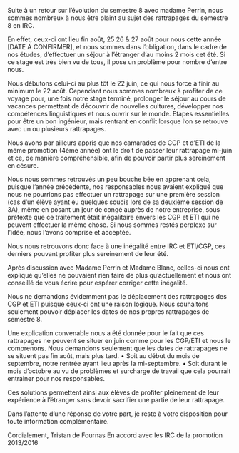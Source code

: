 Suite à un retour sur l’évolution du semestre 8 avec madame Perrin, nous sommes nombreux à nous être plaint au sujet des rattrapages du semestre 8 en IRC.

En effet, ceux-ci ont lieu fin août, 25 26 & 27 août pour nous cette année [DATE A CONFIRMER], et nous sommes dans l’obligation, dans le cadre de nos études, d’effectuer un séjour à l’étranger d’au moins 2 mois cet été. Si ce stage est très bien vu de tous, il pose un problème pour nombre d’entre nous. 

Nous débutons celui-ci au plus tôt le 22 juin, ce qui nous force à finir au minimum le 22 août. Cependant nous sommes nombreux à profiter de ce voyage pour, une fois notre stage terminé, prolonger le séjour au cours de vacances permettant de découvrir de nouvelles cultures, développer nos compétences linguistiques et nous ouvrir sur le monde. Etapes essentielles pour être un bon ingénieur, mais rentrant en conflit lorsque l’on se retrouve avec un ou plusieurs rattrapages.

Nous avons par ailleurs appris que nos camarades de CGP et d’ETI de la même promotion (4ème année) ont le droit de passer leur rattrapage mi-juin et ce, de manière compréhensible, afin de pouvoir partir plus sereinement en césure.

Nous nous sommes retrouvés un peu bouche bée en apprenant cela, puisque l’année précédente, nos responsables nous avaient expliqué que nous ne pourrions pas effectuer un rattrapage sur une première session (cas d’un élève ayant eu quelques soucis lors de sa deuxième session de 3A), même en posant un jour de congé auprès de notre entreprise, sous prétexte que ce traitement était inégalitaire envers les CGP et ETI qui ne peuvent effectuer la même chose. Si nous sommes restés perplexe sur l’idée, nous l’avons comprise et acceptée.

Nous nous retrouvons donc face à une inégalité entre IRC et ETI/CGP, ces derniers pouvant profiter plus sereinement de leur été.

Après discussion avec Madame Perrin et Madame Blanc, celles-ci nous ont expliqué qu’elles ne pouvaient rien faire de plus qu’actuellement et nous ont conseillé de vous écrire pour espérer corriger cette inégalité.

Nous ne demandons évidemment pas le déplacement des rattrapages des CGP et ETI puisque ceux-ci ont une raison logique.
Nous souhaitons seulement pouvoir déplacer les dates de nos propres rattrapages de semestre 8. 

Une explication convenable nous a été donnée pour le fait que ces rattrapages ne peuvent se situer en juin comme pour les CGP/ETI et nous le comprenons. 
Nous demandons seulement que les dates de rattrapages ne se situent pas fin août, mais plus tard.
• Soit au début du mois de septembre, notre rentrée ayant lieu après la mi-septembre.
• Soit durant le mois d’octobre au vu de problèmes et surcharge de travail que cela pourrait entrainer pour nos responsables.

Ces solutions permettent ainsi aux élèves de profiter pleinement de leur expérience à l’étranger sans devoir sacrifier une partie de leur rattrapage.

Dans l’attente d’une réponse de votre part, je reste à votre disposition pour toute information complémentaire.

Cordialement,
Tristan de Fournas
En accord avec les IRC de la promotion 2013/2016
